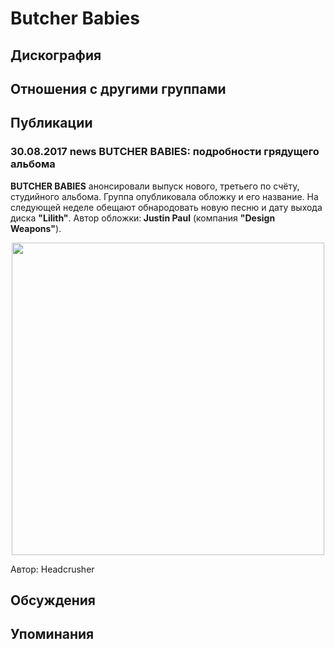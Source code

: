 # Butcher Babies



## Дискография


## Отношения с другими группами


## Публикации

### 30.08.2017 news BUTCHER BABIES: подробности грядущего альбома

<P><STRONG>BUTCHER BABIES</STRONG> анонсировали выпуск нового, третьего по счёту, студийного альбома. Группа опубликовала обложку и его название. На следующей неделе обещают обнародовать новую песню и дату выхода диска <STRONG>"Lilith"</STRONG>. Автор обложки:<STRONG> Justin Paul</STRONG> (компания <STRONG>"Design Weapons"</STRONG>).</P>
<P>
<CENTER><IMG border=0 src="/images/news_rus/2017.08/30746.jpg" width=500 height=500> 
<P></P></CENTER>
Автор: Headcrusher


## Обсуждения


## Упоминания

